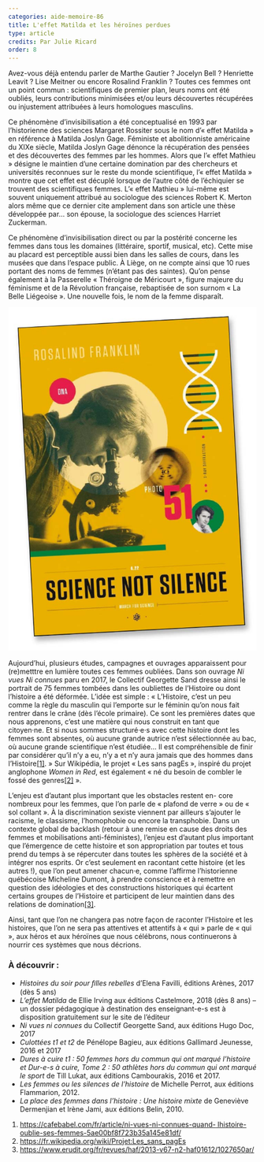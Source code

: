```yaml
---
categories: aide-memoire-86
title: L'effet Matilda et les héroïnes perdues
type: article
credits: Par Julie Ricard
order: 8
---
```

Avez-vous déjà entendu parler  de  Marthe  Gautier ? Jocelyn Bell ? Henriette Leavit ? Lise Meitner ou encore Rosalind Franklin ? Toutes ces femmes ont un point commun : scientifiques de premier plan, leurs noms ont été oubliés, leurs contributions minimisées et/ou leurs découvertes récupérées ou injustement attribuées à leurs homologues
 masculins.

Ce phénomène d’invisibilisation a été conceptualisé en 1993 par l’historienne des sciences Margaret Rossiter sous le nom d’« effet Matilda » en référence à Matilda Joslyn Gage. Féministe et abolitionniste américaine du XIXe siècle, Matilda Joslyn Gage dénonce la récupération des pensées et des découvertes des femmes par les hommes. Alors que l’« effet Mathieu » désigne le maintien d’une certaine domination par des chercheurs et universités reconnues sur le reste du monde scientifique, l’« effet Matilda » montre que cet effet est décuplé lorsque de l’autre côté de l’échiquier se trouvent des scientifiques femmes. L’« effet Mathieu » lui-même est souvent uniquement attribué au sociologue des sciences Robert K. Merton alors même que ce dernier cite amplement dans son article une thèse développée par… son épouse, la sociologue des sciences Harriet Zuckerman.

Ce phénomène d’invisibilisation direct ou par la postérité concerne les femmes dans tous les domaines (littéraire, sportif, musical, etc). Cette mise au placard est perceptible aussi bien dans les salles de cours, dans les musées que dans l’espace public. À Liège, on ne compte ainsi que 10 rues portant des noms de femmes (n’étant pas des saintes). Qu’on pense également à la Passerelle « Théroigne de Méricourt », figure majeure du féminisme et de la Révolution française, rebaptisée de son surnom « La Belle Liégeoise ». Une nouvelle fois, le nom de la femme disparaît.



![Science not silence](/assets/uploads/am-86-science-not-silence.jpg)



Aujourd’hui, plusieurs études, campagnes et ouvrages apparaissent pour (re)metttre en lumière toutes ces femmes oubliées. Dans son ouvrage _Ni vues Ni connues_ paru en 2017, le Collectif Georgette Sand dresse ainsi le portrait de 75 femmes tombées dans les oubliettes de l’Histoire ou dont l’histoire a été déformée. L’idée est simple : « L’Histoire, c’est un peu comme la règle du masculin qui l’emporte sur le féminin qu’on nous fait rentrer dans le crâne (dès l’école primaire). Ce sont les premières dates que nous apprenons, c’est une matière qui nous construit en tant que citoyen·ne. Et si nous sommes structuré·e·s avec cette histoire dont les femmes sont absentes, où aucune grande autrice n’est sélectionnée au bac, où aucune grande scientifique n’est étudiée… Il est compréhensible de finir par considérer qu’il n’y a eu, n’y a et n’y aura jamais que des hommes dans l’Histoire[[1]](#footnote-1). » Sur Wikipédia, le projet « Les sans pagEs », inspiré du projet anglophone _Women in Red_, est également « né du besoin de combler le fossé des genres[[2]](#footnote-2) ».

L’enjeu est d’autant plus important que les obstacles restent en- core nombreux pour les femmes, que l’on parle de « plafond de verre » ou de « sol collant ». À la discrimination sexiste viennent par ailleurs s’ajouter le racisme, le classisme, l’homophobie ou encore la transphobie. Dans un contexte global de backlash (retour à une remise en cause des droits des femmes et mobilisations anti-féministes), l’enjeu est d’autant plus important que l’émergence de cette histoire et son appropriation par toutes et tous prend du temps à se répercuter dans toutes les sphères de la société et à intégrer nos esprits. Or c’est seulement en racontant cette histoire (et les autres !), que l’on peut amener chacun·e, comme l’affirme l’historienne québécoise Micheline Dumont, à prendre conscience et à remettre en question des idéologies et des constructions historiques qui écartent certains groupes de l’Histoire et participent de leur maintien dans des relations de domination[[3]](#footnote-3).

Ainsi, tant que l’on ne changera pas notre façon de raconter l’Histoire et les histoires, que l’on ne sera pas attentives et attentifs à « qui » parle de « qui », aux héros et aux héroïnes que nous célébrons, nous continuerons à nourrir ces systèmes que nous décrions.

### À découvrir :

* _Histoires du soir pour ﬁlles rebelles_ d’Elena Favilli, éditions Arènes, 2017 (dès 5 ans)
* _L’effet Matilda_ de Ellie Irving aux éditions Castelmore, 2018
 (dès 8 ans) – un dossier pédagogique à destination des enseignant-e-s est à disposition gratuitement sur le site de l’éditeur
* _Ni vues ni connues_ du Collectif Georgette Sand, aux éditions Hugo Doc, 2017
* _Culottées t1 et t2_ de Pénélope Bagieu, aux éditions Gallimard
 Jeunesse, 2016 et 2017
* _Dures à cuire t1 : 50 femmes hors du commun qui ont marqué l’histoire et Dur-e-s à cuire, Tome 2 : 50 athlètes hors du commun qui ont marqué le sport_ de Till Lukat, aux éditions
 Cambourakis, 2016 et 2017.
* _Les femmes ou les silences de l’histoire_ de Michelle Perrot, aux éditions Flammarion, 2012.
* _La place des femmes dans l’histoire : Une histoire mixte_ de
 Geneviève Dermenjian et Irène Jami, aux éditions Belin, 2010.

1. [https://cafebabel.com/fr/article/ni-vues-ni-connues-quand- lhistoire-oublie-ses-femmes-5ae00bf8f723b35a145e81df/
](https://cafebabel.com/fr/article/ni-vues-ni-connues-quand-lhistoire-oublie-ses-femmes-5ae00bf8f723b35a145e81df/)
2. [https://fr.wikipedia.org/wiki/Projet:Les_sans_pagEs
](https://fr.wikipedia.org/wiki/Projet:Les_sans_pagEs)
3. [https://www.erudit.org/fr/revues/haf/2013-v67-n2-haf01612/1027650ar/
](https://www.erudit.org/fr/revues/haf/2013-v67-n2-haf01612/1027650ar/)
